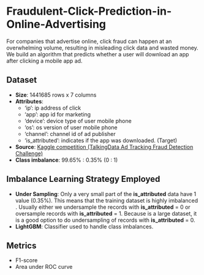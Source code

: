 # Fraudulent-Click-Prediction-in-Online-Advertising
For companies that advertise online, click fraud can happen at an overwhelming volume, resulting in misleading click data and wasted money. 
We build an algorithm that predicts whether a user will download an app after clicking a mobile app ad.

## Dataset
- **Size**: 1441685 rows x 7 columns
- **Attributes**:
  - ‘ip’: 	ip address of click
  - ‘app’: 	app id for marketing
  - ‘device’: 	device type of user mobile phone
  - ‘os’: 	os version of user mobile phone         
  - ‘channel’: 	channel id of ad publisher
  - ‘is_attributed’: indicates if the app was downloaded. (Target)
- **Source**: [Kaggle competition (TalkingData Ad Tracking Fraud Detection Challenge)](https://www.kaggle.com/competitions/talkingdata-adtracking-fraud-detection)
- **Class imbalance**: 99.65% : 0.35% (0 : 1)

## Imbalance Learning Strategy Employed
- **Under Sampling**: Only a very small part of the **is_attributed** data have 1 value (0.35%). This means that the training dataset is highly imbalanced . Usually either we undersample the records with **is_attributed** = 0 or oversample records with **is_attributed** = 1. Because is a large dataset, it is a good option to do undersampling of records with **is_attributed** = 0.
- **LightGBM**: Classifier used to handle class imbalances.

## Metrics
- F1-score
- Area under ROC curve

